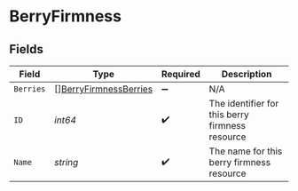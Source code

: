 # BerryFirmness


## Fields

| Field                                                                 | Type                                                                  | Required                                                              | Description                                                           |
| --------------------------------------------------------------------- | --------------------------------------------------------------------- | --------------------------------------------------------------------- | --------------------------------------------------------------------- |
| `Berries`                                                             | [][BerryFirmnessBerries](../../models/shared/berryfirmnessberries.md) | :heavy_minus_sign:                                                    | N/A                                                                   |
| `ID`                                                                  | *int64*                                                               | :heavy_check_mark:                                                    | The identifier for this berry firmness resource                       |
| `Name`                                                                | *string*                                                              | :heavy_check_mark:                                                    | The name for this berry firmness resource                             |
